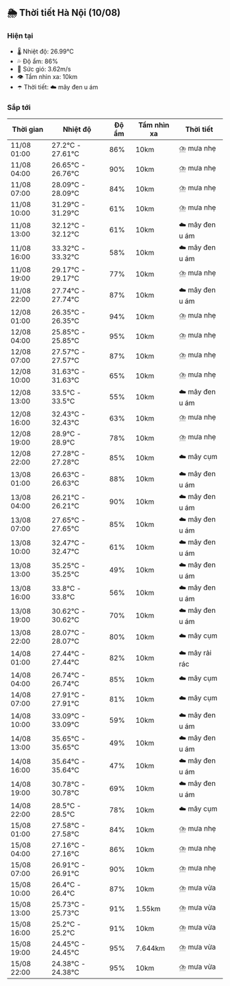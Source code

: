 ## 🌦️ Thời tiết Hà Nội (10/08)

### Hiện tại

- 🌡️ Nhiệt độ: 26.99℃
- 💦 Độ ẩm: 86%
- 💨 Sức gió: 3.62m/s
- 👁️ Tầm nhìn xa: 10km
- ☂️ Thời tiết: ☁️ mây đen u ám

### Sắp tới

| Thời gian | Nhiệt độ | Độ ẩm | Tầm nhìn xa | Thời tiết |
| --- | --- | --- | --- | --- |
| 11/08 01:00 | 27.2℃ - 27.61℃ | 86% | 10km | ⛈️ mưa nhẹ |
| 11/08 04:00 | 26.65℃ - 26.76℃ | 90% | 10km | ⛈️ mưa nhẹ |
| 11/08 07:00 | 28.09℃ - 28.09℃ | 84% | 10km | ⛈️ mưa nhẹ |
| 11/08 10:00 | 31.29℃ - 31.29℃ | 61% | 10km | ⛈️ mưa nhẹ |
| 11/08 13:00 | 32.12℃ - 32.12℃ | 61% | 10km | ☁️ mây đen u ám |
| 11/08 16:00 | 33.32℃ - 33.32℃ | 58% | 10km | ☁️ mây đen u ám |
| 11/08 19:00 | 29.17℃ - 29.17℃ | 77% | 10km | ⛈️ mưa nhẹ |
| 11/08 22:00 | 27.74℃ - 27.74℃ | 87% | 10km | ☁️ mây đen u ám |
| 12/08 01:00 | 26.35℃ - 26.35℃ | 94% | 10km | ⛈️ mưa nhẹ |
| 12/08 04:00 | 25.85℃ - 25.85℃ | 95% | 10km | ⛈️ mưa nhẹ |
| 12/08 07:00 | 27.57℃ - 27.57℃ | 87% | 10km | ⛈️ mưa nhẹ |
| 12/08 10:00 | 31.63℃ - 31.63℃ | 65% | 10km | ⛈️ mưa nhẹ |
| 12/08 13:00 | 33.5℃ - 33.5℃ | 55% | 10km | ☁️ mây đen u ám |
| 12/08 16:00 | 32.43℃ - 32.43℃ | 63% | 10km | ⛈️ mưa nhẹ |
| 12/08 19:00 | 28.9℃ - 28.9℃ | 78% | 10km | ⛈️ mưa nhẹ |
| 12/08 22:00 | 27.28℃ - 27.28℃ | 85% | 10km | ☁️ mây cụm |
| 13/08 01:00 | 26.63℃ - 26.63℃ | 88% | 10km | ☁️ mây đen u ám |
| 13/08 04:00 | 26.21℃ - 26.21℃ | 90% | 10km | ☁️ mây đen u ám |
| 13/08 07:00 | 27.65℃ - 27.65℃ | 85% | 10km | ☁️ mây đen u ám |
| 13/08 10:00 | 32.47℃ - 32.47℃ | 61% | 10km | ☁️ mây đen u ám |
| 13/08 13:00 | 35.25℃ - 35.25℃ | 49% | 10km | ☁️ mây đen u ám |
| 13/08 16:00 | 33.8℃ - 33.8℃ | 56% | 10km | ☁️ mây đen u ám |
| 13/08 19:00 | 30.62℃ - 30.62℃ | 70% | 10km | ☁️ mây đen u ám |
| 13/08 22:00 | 28.07℃ - 28.07℃ | 80% | 10km | ☁️ mây cụm |
| 14/08 01:00 | 27.44℃ - 27.44℃ | 82% | 10km | ☁️ mây rải rác |
| 14/08 04:00 | 26.74℃ - 26.74℃ | 85% | 10km | ☁️ mây cụm |
| 14/08 07:00 | 27.91℃ - 27.91℃ | 81% | 10km | ☁️ mây cụm |
| 14/08 10:00 | 33.09℃ - 33.09℃ | 59% | 10km | ☁️ mây đen u ám |
| 14/08 13:00 | 35.65℃ - 35.65℃ | 49% | 10km | ☁️ mây đen u ám |
| 14/08 16:00 | 35.64℃ - 35.64℃ | 47% | 10km | ☁️ mây đen u ám |
| 14/08 19:00 | 30.78℃ - 30.78℃ | 69% | 10km | ☁️ mây đen u ám |
| 14/08 22:00 | 28.5℃ - 28.5℃ | 78% | 10km | ☁️ mây cụm |
| 15/08 01:00 | 27.58℃ - 27.58℃ | 84% | 10km | ⛈️ mưa nhẹ |
| 15/08 04:00 | 27.16℃ - 27.16℃ | 86% | 10km | ⛈️ mưa nhẹ |
| 15/08 07:00 | 26.91℃ - 26.91℃ | 90% | 10km | ⛈️ mưa nhẹ |
| 15/08 10:00 | 26.4℃ - 26.4℃ | 87% | 10km | ⛈️ mưa vừa |
| 15/08 13:00 | 25.73℃ - 25.73℃ | 91% | 1.55km | ⛈️ mưa vừa |
| 15/08 16:00 | 25.2℃ - 25.2℃ | 91% | 10km | ⛈️ mưa vừa |
| 15/08 19:00 | 24.45℃ - 24.45℃ | 95% | 7.644km | ⛈️ mưa vừa |
| 15/08 22:00 | 24.38℃ - 24.38℃ | 95% | 10km | ⛈️ mưa vừa |
